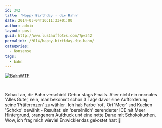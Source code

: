 ```yaml
---
id: 342
title: 'Happy Birthday - die Bahn'
date: 2014-01-04T16:11:33+01:00
author: admin
layout: post
guid: http://www.lustauffotos.com/?p=342
permalink: /2014/happy-birthday-die-bahn/
categories:
  - Nonsense
tags:
  - bahn
---
```

[<img class="aligncenter size-full wp-image-343" alt="BahnWTF" src="/files/2014/01/BahnWTF.png" width="450" height="203" srcset="/files/2014/01/BahnWTF.png 450w, /files/2014/01/BahnWTF-300x135.png 300w" sizes="(max-width: 450px) 100vw, 450px" />](/files/2014/01/BahnWTF.png)

&nbsp;

Schaut an, die Bahn verschickt Geburtstags Emails. Aber nicht ein normales 'Alles Gute', nein, man bekommt schon 3 Tage davor eine Aufforderung seine 'Präferenzen' zu wählen. Ich hab Farbe 'rot', Ort 'Meer' und Kuchen 'Schoko' gewählt - Resultat: ein 'persönlich' gerenderter ICE mit Meer Hintergrund, orangenem Aufdruck und eine nette Dame mit Schokokuchen. Wow, ich frag mich wieviel Entwickler das gekostet hast 🙂

&nbsp;